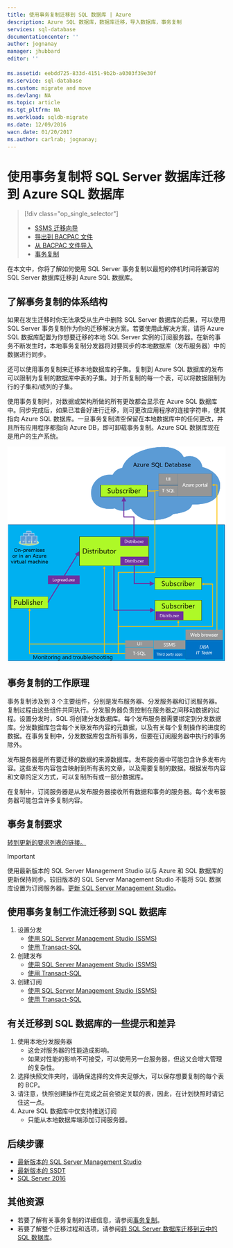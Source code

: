 ```yaml
---
title: 使用事务复制迁移到 SQL 数据库 | Azure
description: Azure SQL 数据库，数据库迁移，导入数据库，事务复制
services: sql-database
documentationcenter: ''
author: jognanay
manager: jhubbard
editor: ''

ms.assetid: eebdd725-833d-4151-9b2b-a0303f39e30f
ms.service: sql-database
ms.custom: migrate and move
ms.devlang: NA
ms.topic: article
ms.tgt_pltfrm: NA
ms.workload: sqldb-migrate
ms.date: 12/09/2016
wacn.date: 01/20/2017
ms.author: carlrab; jognanay;
---
```


# 使用事务复制将 SQL Server 数据库迁移到 Azure SQL 数据库

> [!div class="op_single_selector"]
>- [SSMS 迁移向导](./sql-database-cloud-migrate-compatible-using-ssms-migration-wizard.md)
>- [导出到 BACPAC 文件](./sql-database-cloud-migrate-compatible-export-bacpac-ssms.md)
>- [从 BACPAC 文件导入](./sql-database-cloud-migrate-compatible-import-bacpac-ssms.md)
>- [事务复制](./sql-database-cloud-migrate-compatible-using-transactional-replication.md)

在本文中，你将了解如何使用 SQL Server 事务复制以最短的停机时间将兼容的 SQL Server 数据库迁移到 Azure SQL 数据库。

## 了解事务复制的体系结构
如果在发生迁移时你无法承受从生产中删除 SQL Server 数据库的后果，可以使用 SQL Server 事务复制作为你的迁移解决方案。若要使用此解决方案，请将 Azure SQL 数据库配置为你想要迁移的本地 SQL Server 实例的订阅服务器。在新的事务不断发生时，本地事务复制分发器将对要同步的本地数据库（发布服务器）中的数据进行同步。

还可以使用事务复制来迁移本地数据库的子集。复制到 Azure SQL 数据库的发布可以限制为复制的数据库中表的子集。对于所复制的每一个表，可以将数据限制为行的子集和/或列的子集。

使用事务复制时，对数据或架构所做的所有更改都会显示在 Azure SQL 数据库中。同步完成后，如果已准备好进行迁移，则可更改应用程序的连接字符串，使其指向 Azure SQL 数据库。一旦事务复制清空保留在本地数据库中的任何更改，并且所有应用程序都指向 Azure DB，即可卸载事务复制。Azure SQL 数据库现在是用户的生产系统。

 ![SeedCloudTR 示意图](./media/sql-database-cloud-migrate/SeedCloudTR.png)  

## 事务复制的工作原理

事务复制涉及到 3 个主要组件，分别是发布服务器、分发服务器和订阅服务器。复制过程由这些组件共同执行。分发服务器负责控制在服务器之间移动数据的过程。设置分发时，SQL 将创建分发数据库。每个发布服务器需要绑定到分发数据库。分发数据库包含每个关联发布内容的元数据，以及有关每个复制操作的进度的数据。在事务复制中，分发数据库包含所有事务，但要在订阅服务器中执行的事务除外。

发布服务器是所有要迁移的数据的来源数据库。发布服务器中可能包含许多发布内容。这些发布内容包含映射到所有表的文章，以及需要复制的数据。根据发布内容和文章的定义方式，可以复制所有或一部分数据库。

在复制中，订阅服务器是从发布服务器接收所有数据和事务的服务器。每个发布服务器可能包含许多复制内容。

## 事务复制要求
[转到更新的要求列表的链接。](https://msdn.microsoft.com/zh-cn/library/mt589530.aspx)
> [!IMPORTANT]
使用最新版本的 SQL Server Management Studio 以与 Azure 和 SQL 数据库的更新保持同步。较旧版本的 SQL Server Management Studio 不能将 SQL 数据库设置为订阅服务器。[更新 SQL Server Management Studio](https://msdn.microsoft.com/zh-cn/library/mt238290.aspx)。
> 

## 使用事务复制工作流迁移到 SQL 数据库

1. 设置分发
   -  [使用 SQL Server Management Studio (SSMS)](https://msdn.microsoft.com/zh-cn/library/ms151192.aspx#Anchor_1)
   -  [使用 Transact-SQL](https://msdn.microsoft.com/zh-cn/library/ms151192.aspx#Anchor_2)
2. 创建发布
   -  [使用 SQL Server Management Studio (SSMS)](https://msdn.microsoft.com/zh-cn/library/ms151160.aspx#Anchor_1)
   -  [使用 Transact-SQL](https://msdn.microsoft.com/zh-cn/library/ms151160.aspx#Anchor_2)
3. 创建订阅
   -  [使用 SQL Server Management Studio (SSMS)](https://msdn.microsoft.com/zh-cn/library/ms152566.aspx#Anchor_0)
   -  [使用 Transact-SQL](https://msdn.microsoft.com/zh-cn/library/ms152566.aspx#Anchor_1)

## 有关迁移到 SQL 数据库的一些提示和差异

1. 使用本地分发服务器
   - 这会对服务器的性能造成影响。
   - 如果对性能的影响不可接受，可以使用另一台服务器，但这又会增大管理的复杂性。
2. 选择快照文件夹时，请确保选择的文件夹足够大，可以保存想要复制的每个表的 BCP。
3. 请注意，快照创建操作在完成之前会锁定关联的表，因此，在计划快照时请记住这一点。
4. Azure SQL 数据库中仅支持推送订阅
   - 只能从本地数据库端添加订阅服务器。

## 后续步骤

- [最新版本的 SQL Server Management Studio](https://msdn.microsoft.com/zh-cn/library/mt238290.aspx)
- [最新版本的 SSDT](https://msdn.microsoft.com/zh-cn/library/mt204009.aspx)
- [SQL Server 2016](https://www.microsoft.com/en-us/sql-server/sql-server-2016)

## 其他资源
* 若要了解有关事务复制的详细信息，请参阅[事务复制](https://msdn.microsoft.com/zh-cn/library/mt589530.aspx)。
* 若要了解整个迁移过程和选项，请参阅[将 SQL Server 数据库迁移到云中的 SQL 数据库](./sql-database-cloud-migrate.md)。

<!---HONumber=Mooncake_0116_2017-->
<!--update: add three sections("事务复制工作原理","使用事务复制工作流迁移到 SQL 数据库","有关迁移到 SQL 数据库的一些提示和差异";remove two links) ; -->